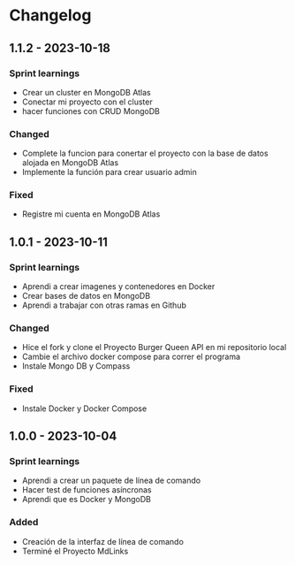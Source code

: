 # Changelog

## 1.1.2 - 2023-10-18

### Sprint learnings

- Crear un cluster en MongoDB Atlas
- Conectar mi proyecto con el cluster
- hacer funciones con CRUD MongoDB

### Changed

- Complete la funcion para conertar el proyecto con la base de datos alojada en MongoDB Atlas
- Implemente la función para crear usuario admin

### Fixed

- Registre mi cuenta en MongoDB Atlas

## 1.0.1 - 2023-10-11

### Sprint learnings

- Aprendi a crear imagenes y contenedores en Docker
- Crear bases de datos en MongoDB
- Aprendi a trabajar con otras ramas en Github

### Changed

- Hice el fork y clone el Proyecto Burger Queen API en mi repositorio local
- Cambie el archivo docker compose para correr el programa
- Instale Mongo DB y Compass

### Fixed

- Instale Docker y Docker Compose

## 1.0.0 - 2023-10-04

### Sprint learnings

- Aprendi a crear un paquete de línea de comando
- Hacer test de funciones asíncronas
- Aprendi que es Docker y MongoDB

### Added

- Creación de la interfaz de línea de comando
- Terminé el Proyecto MdLinks